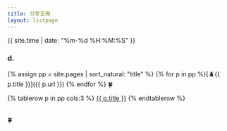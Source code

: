 ```yaml
---
title: 分享呈冊
layout: listpage
---
```


{{ site.time | date: "%m-%d %H:%M:%S" }}

### d.
{% assign pp = site.pages | sort_natural: "title" %}
{% for p in pp %}[🪲{{ p.title }}]({{ p.url }}) {% endfor %}
🍀

<!---->
<table  cellspacing="1" cellpadding="1" >
{% tablerow p in pp cols:3 %}
  <a href="{{ p.url }}">{{ p.title }}</a>
{% endtablerow %}
</table> 🍀
